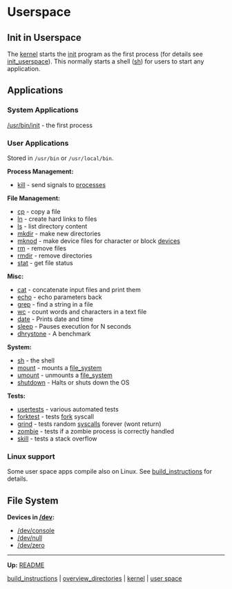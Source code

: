 # Userspace


## Init in Userspace

The [kernel](../kernel/kernel.md) starts the [init](bin/init.md) program as the first process (for details see [init_userspace](../kernel/processes/init_userspace.md)).
This normally starts a shell ([sh](bin/sh.md)) for users to start any application.


## Applications

### System Applications

[/usr/bin/init](bin/init.md) - the first process


### User Applications

Stored in `/usr/bin` or `/usr/local/bin`.

**Process Management:**
- [kill](bin/kill.md) - send signals to [processes](../kernel/processes/processes.md)

**File Management:**
- [cp](bin/cp.md) - copy a file
- [ln](bin/ln.md) - create hard links to files
- [ls](bin/ls.md) - list directory content
- [mkdir](bin/mkdir.md) - make new directories
- [mknod](bin/mknod.md) - make device files for character or block [devices](../kernel/devices/devices.md)
- [rm](bin/rm.md) - remove files
- [rmdir](bin/rmdir.md) - remove directories
- [stat](bin/stat.md) - get file status

**Misc:**
- [cat](bin/cat.md) - concatenate input files and print them
- [echo](bin/echo.md) - echo parameters back
- [grep](bin/grep.md) - find a string in a file
- [wc](bin/wc.md) - count words and characters in a text file
- [date](bin/date.md) - Prints date and time
- [sleep](bin/sleep.md) - Pauses execution for N seconds
- [dhrystone](local/bin/dhrystone.md) - A benchmark

**System:**
- [sh](bin/sh.md) - the shell
- [mount](bin/mount.md) - mounts a [file_system](../kernel/file_system/file_system.md)
- [umount](bin/umount.md) - unmounts a [file_system](../kernel/file_system/file_system.md)
- [shutdown](bin/shutdown.md) - Halts or shuts down the OS

**Tests:**
- [usertests](tests/usertests.md) - various automated tests
- [forktest](tests/forktest.md) - tests [fork](../kernel/syscalls/fork.md) syscall
- [grind](tests/grind.md) - tests random [syscalls](../kernel/syscalls/syscalls.md) forever (wont return)
- [zombie](tests/zombie.md) - tests if a zombie process is correctly handled
- [skill](tests/skill.md) - tests a stack overflow


### Linux support

Some user space apps compile also on Linux. See [build_instructions](../build_instructions.md) for details.


## File System

**Devices in [/dev](../kernel/file_system/devfs/devfs.md):**
- [/dev/console](dev/console.md)
- [/dev/null](dev/null.md)
- [/dev/zero](dev/zero.md)


---
**Up:** [README](../../README.md)

[build_instructions](../build_instructions.md) | [overview_directories](../overview_directories.md) | [kernel](../kernel/kernel.md) | [user space](userspace.md)
